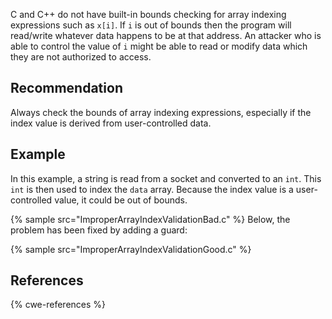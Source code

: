 C and C++ do not have built-in bounds checking for array indexing expressions such as `x[i]`. If `i` is out of bounds then the program will read/write whatever data happens to be at that address. An attacker who is able to control the value of `i` might be able to read or modify data which they are not authorized to access.


## Recommendation
Always check the bounds of array indexing expressions, especially if the index value is derived from user-controlled data.


## Example
In this example, a string is read from a socket and converted to an `int`. This `int` is then used to index the `data` array. Because the index value is a user-controlled value, it could be out of bounds.

{% sample src="ImproperArrayIndexValidationBad.c" %}
Below, the problem has been fixed by adding a guard:

{% sample src="ImproperArrayIndexValidationGood.c" %}

## References
{% cwe-references %}
